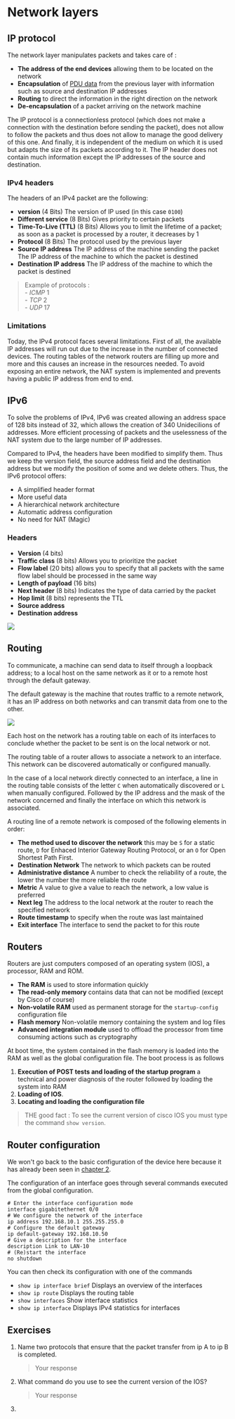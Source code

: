 # Network layers

## IP protocol

The network layer manipulates packets and takes care of :

* **The address of the end devices** allowing them to be located on the network
* **Encapsulation** of [PDU data](https://fr.wikipedia.org/wiki/Protocol_Data_Unit) from the previous layer with information such as source and destination IP addresses
* **Routing** to direct the information in the right direction on the network
* **De-encapsulation** of a packet arriving on the network machine

The IP protocol is a connectionless protocol (which does not make a connection with the destination before sending the packet), does not allow to follow the packets and thus does not allow to manage the good delivery of this one. And finally, it is independent of the medium on which it is used but adapts the size of its packets according to it. The IP header does not contain much information except the IP addresses of the source and destination.

### IPv4 headers

The headers of an IPv4 packet are the following:

* **version** (4 Bits) The version of IP used (in this case `0100`)
* **Different service** (8 Bits) Gives priority to certain packets
* **Time-To-Live (TTL)** (8 Bits) Allows you to limit the lifetime of a packet; as soon as a packet is processed by a router, it decreases by 1
* **Protocol** (8 Bits) The protocol used by the previous layer
* **Source IP address** The IP address of the machine sending the packet
The IP address of the machine to which the packet is destined 
* **Destination IP address** The IP address of the machine to which the packet is destined

> Example of protocols :  
    - *ICMP* 1  
    - *TCP* 2  
    - *UDP* 17

### Limitations

Today, the IPv4 protocol faces several limitations. First of all, the available IP addresses will run out due to the increase in the number of connected devices. The routing tables of the network routers are filling up more and more and this causes an increase in the resources needed. To avoid exposing an entire network, the NAT system is implemented and prevents having a public IP address from end to end.

## IPv6
To solve the problems of IPv4, IPv6 was created allowing an address space of 128 bits instead of 32, which allows the creation of 340 Unidecilions of addresses. More efficient processing of packets and the uselessness of the NAT system due to the large number of IP addresses.

Compared to IPv4, the headers have been modified to simplify them. Thus we keep the version field, the source address field and the destination address but we modify the position of some and we delete others. Thus, the IPv6 protocol offers:

* A simplified header format
* More useful data
* A hierarchical network architecture
* Automatic address configuration
* No need for NAT (Magic)

### Headers

* **Version** (4 bits)
* **Traffic class** (8 bits) Allows you to prioritize the packet
* **Flow label** (20 bits) allows you to specify that all packets with the same flow label should be processed in the same way
* **Length of payload** (16 bits)
* **Next header** (8 bits) Indicates the type of data carried by the packet
* **Hop limit** (8 bits) represents the TTL
* **Source address**
* **Destination address** 

![](https://upload.wikimedia.org/wikipedia/commons/6/6b/IPv6_header_rv1.png)


## Routing

To communicate, a machine can send data to itself through a loopback address; to a local host on the same network as it or to a remote host through the default gateway.

The default gateway is the machine that routes traffic to a remote network, it has an IP address on both networks and can transmit data from one to the other.

![](https://static.tp-link.com/res/upfile/faq/20160506093615.png)

Each host on the network has a routing table on each of its interfaces to conclude whether the packet to be sent is on the local network or not.

The routing table of a router allows to associate a network to an interface. This network can be discovered automatically or configured manually.

In the case of a local network directly connected to an interface, a line in the routing table consists of the letter `C` when automatically discovered or `L` when manually configured. Followed by the IP address and the mask of the network concerned and finally the interface on which this network is associated.

A routing line of a remote network is composed of the following elements in order:
* **The method used to discover the network** this may be `S` for a static route, `D` for Enhaced Interior Gateway Routing Protocol, or an `O` for Open Shortest Path First.
* **Destination Network** The network to which packets can be routed
* **Administrative distance** A number to check the reliability of a route, the lower the number the more reliable the route
* **Metric** A value to give a value to reach the network, a low value is preferred
* **Next leg** The address to the local network at the router to reach the specified network
* **Route timestamp** to specify when the route was last maintained
* **Exit interface** The interface to send the packet to for this route

## Routers

Routers are just computers composed of an operating system (IOS), a processor, RAM and ROM.

* **The RAM** is used to store information quickly
* **The read-only memory** contains data that can not be modified (except by Cisco of course)
* **Non-volatile RAM** used as permanent storage for the `startup-config` configuration file
* **Flash memory** Non-volatile memory containing the system and log files
* **Advanced integration module** used to offload the processor from time consuming actions such as cryptography

At boot time, the system contained in the flash memory is loaded into the RAM as well as the global configuration file. The boot process is as follows

1. **Execution of POST tests and loading of the startup program** a technical and power diagnosis of the router followed by loading the system into RAM
2. **Loading of IOS**.
3. **Locating and loading the configuration file** 


> THE good fact : To see the current version of cisco IOS you must type the command `show version`.

## Router configuration

We won't go back to the basic configuration of the device here because it has already been seen in [chapter 2](../02-IOS/01.Configuration_ios.md).

The configuration of an interface goes through several commands executed from the global configuration.

```
# Enter the interface configuration mode
interface gigabitethernet 0/0
# We configure the network of the interface
ip address 192.168.10.1 255.255.255.0
# Configure the default gateway
ip default-gateway 192.168.10.50
# Give a description for the interface
description Link to LAN-10
# (Re)start the interface
no shutdown
```
You can then check its configuration with one of the commands

* `show ip interface brief` Displays an overview of the interfaces
* `show ip route` Displays the routing table
* `show interfaces` Show interface statistics
* `show ip interface` Displays IPv4 statistics for interfaces


## Exercises 

1. Name two protocols that ensure that the packet transfer from ip A to ip B is completed. 
    > Your response

2. What command do you use to see the current version of the IOS? 
    > Your response

3. 


